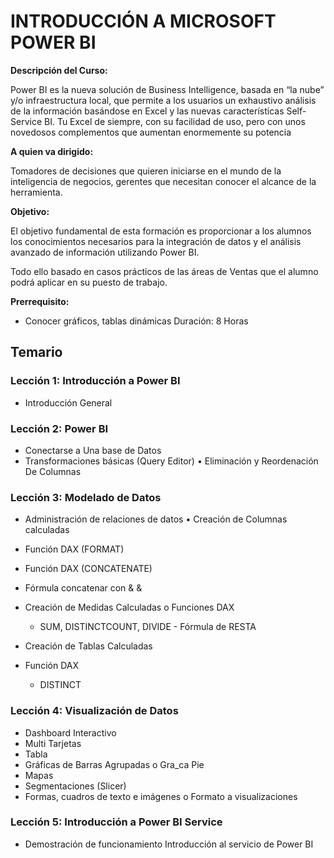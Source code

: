 # INTRODUCCIÓN A MICROSOFT POWER BI

**Descripción del Curso:**

Power BI es la nueva solución de Business Intelligence, basada en “la nube” y/o infraestructura
local, que permite a los usuarios un exhaustivo análisis de la información basándose en Excel y las
nuevas características Self-Service BI. Tu Excel de siempre, con su facilidad de uso, pero con unos
novedosos complementos que aumentan enormemente su potencia


**A quien va dirigido:**

Tomadores de decisiones que quieren iniciarse en el mundo de la inteligencia de negocios, gerentes que necesitan conocer el alcance de la herramienta.

**Objetivo:**

El objetivo fundamental de esta formación es proporcionar a los alumnos los conocimientos
necesarios para la integración de datos y el análisis avanzado de información utilizando Power BI.

Todo ello basado en casos prácticos de las áreas de Ventas que el alumno podrá aplicar en su puesto de trabajo.

**Prerrequisito:**

* Conocer gráficos, tablas dinámicas Duración: 8 Horas

## Temario
### Lección 1: Introducción a Power BI

* Introducción General

### Lección 2: Power BI

* Conectarse a Una base de Datos
* Transformaciones básicas (Query Editor) • Eliminación y Reordenación De Columnas
 
 ### Lección 3: Modelado de Datos

* Administración de relaciones de datos • Creación de Columnas calculadas
  
* Función DAX (FORMAT)
* Función DAX (CONCATENATE)
* Fórmula concatenar con & &
* Creación de Medidas Calculadas o Funciones DAX
  
  - SUM, DISTINCTCOUNT, DIVIDE - Fórmula de RESTA
* Creación de Tablas Calculadas
* Función DAX
  - DISTINCT
### Lección 4: Visualización de Datos

* Dashboard Interactivo
* Multi Tarjetas
* Tabla
* Gráficas de Barras Agrupadas o Gra_ca Pie
* Mapas
* Segmentaciones (Slicer)
* Formas, cuadros de texto e imágenes o Formato a visualizaciones
 
### Lección 5: Introducción a Power BI Service

* Demostración de funcionamiento Introducción al servicio de Power BI
 